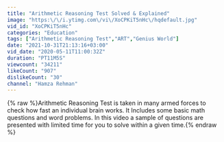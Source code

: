 ```yaml
---
title: "Arithmetic Reasoning Test Solved & Explained"
image: "https:\/\/i.ytimg.com\/vi\/XoCPKiT5nHc\/hqdefault.jpg"
vid_id: "XoCPKiT5nHc"
categories: "Education"
tags: ["Arithmetic Reasoning Test","ART","Genius World"]
date: "2021-10-31T21:13:16+03:00"
vid_date: "2020-05-11T11:00:32Z"
duration: "PT11M5S"
viewcount: "34211"
likeCount: "907"
dislikeCount: "30"
channel: "Hamza Rehman"
---
```

{% raw %}Arithmetic Reasoning Test is taken in many armed forces to check how fast an individual brain works. It Includes some basic math questions and word problems. In this video a sample of questions are presented with limited time for you to solve within a given time.{% endraw %}
